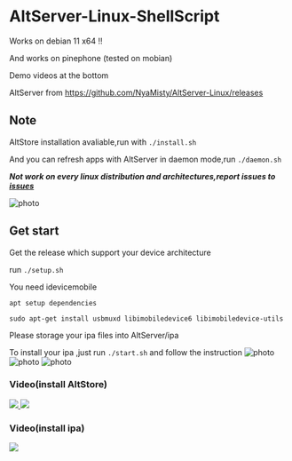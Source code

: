 # AltServer-Linux-ShellScript

Works on debian 11 x64 !!

And works on pinephone (tested on mobian)

Demo videos at the bottom

AltServer from https://github.com/NyaMisty/AltServer-Linux/releases

## Note 
AltStore installation avaliable,run with `./install.sh`

And you can refresh apps with AltServer in daemon mode,run `./daemon.sh`

***Not work on every linux distribution and architectures,report issues to [issues](https://github.com/powenn/AltServer-Linux-ShellScript/issues)***

![photo][0]

## Get start

Get the release which support your device architecture

run `./setup.sh`

You need idevicemobile

`apt setup dependencies`
```
sudo apt-get install usbmuxd libimobiledevice6 libimobiledevice-utils
```

Please storage your ipa files into AltServer/ipa

To install your ipa ,just run `./start.sh` and follow the instruction
![photo][1]
![photo][2]
![photo][3]

### Video(install AltStore)

<a href="https://www.youtube.com/watch?v=eraWIbdxyOo">
  <img src="https://img.youtube.com/vi/eraWIbdxyOo/maxresdefault.jpg" >
</a>

<a href="https://www.youtube.com/watch?v=57JDy2GX1JY">
  <img src="https://img.youtube.com/vi/57JDy2GX1JY/maxresdefault.jpg" >
</a>

### Video(install ipa)

<a href="https://www.youtube.com/watch?v=AgqoaBQd_p8">
  <img src="https://img.youtube.com/vi/AgqoaBQd_p8/maxresdefault.jpg" >
</a>



[0]:https://github.com/powenn/AltServer-Linux-ShellScript/blob/main/photos/00.jpg
[1]:https://github.com/powenn/AltServer-Linux-ShellScript/blob/main/photos/01.jpg
[2]:https://github.com/powenn/AltServer-Linux-ShellScript/blob/main/photos/02.jpg
[3]:https://github.com/powenn/AltServer-Linux-ShellScript/blob/main/photos/03.jpg
